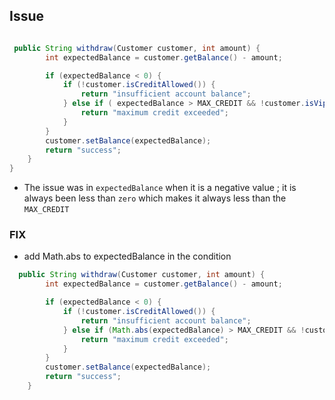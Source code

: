 ## Issue 

```java

 public String withdraw(Customer customer, int amount) {
        int expectedBalance = customer.getBalance() - amount;

        if (expectedBalance < 0) {
            if (!customer.isCreditAllowed()) {
                return "insufficient account balance";
            } else if ( expectedBalance > MAX_CREDIT && !customer.isVip()) {
                return "maximum credit exceeded";
            } 
        }
        customer.setBalance(expectedBalance);
        return "success";
    }
}
```

 - The issue was in `expectedBalance` when it is a negative value ; it is always been less than 
   `zero` which makes it always less than the `MAX_CREDIT`

### FIX
 - add Math.abs to expectedBalance in the condition 

``` java
  public String withdraw(Customer customer, int amount) {
        int expectedBalance = customer.getBalance() - amount;

        if (expectedBalance < 0) {
            if (!customer.isCreditAllowed()) {
                return "insufficient account balance";
            } else if (Math.abs(expectedBalance) > MAX_CREDIT && !customer.isVip()) {
                return "maximum credit exceeded";
            } 
        }
        customer.setBalance(expectedBalance);
        return "success";
    }
```

   
   
